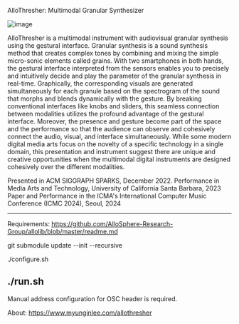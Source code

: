 AlloThresher: Multimodal Granular Synthesizer 

![image](https://github.com/MyunginLee/allo_thresher/assets/31257194/31f82697-1b9f-4bb1-b893-b6755120e8c2)

AlloThresher is a multimodal instrument with audiovisual granular synthesis using the gestural interface. Granular synthesis is a sound synthesis method that creates complex tones by combining and mixing the simple micro-sonic elements called grains. 
With two smartphones in both hands, the gestural interface interpreted from the sensors enables you to precisely and intuitively decide and play the parameter of the granular synthesis in real-time. Graphically, the corresponding visuals are generated simultaneously for each granule based on the spectrogram of the sound that morphs and blends dynamically with the gesture. 
By breaking conventional interfaces like knobs and sliders, this seamless connection between modalities utilizes the profound advantage of the gestural interface. Moreover, the presence and gesture become part of the space and the performance so that the audience can observe and cohesively connect the audio, visual, and interface simultaneously.
While some modern digital media arts focus on the novelty of a specific technology in a single domain, this presentation and instrument suggest there are unique and creative opportunities when the multimodal digital instruments are designed cohesively over the different modalities.

​Presented in ACM SIGGRAPH SPARKS, December 2022.
Performance in Media Arts and Technology, University of California Santa Barbara, 2023
Paper and Performance in the ICMA's International Computer Music Conference (ICMC 2024), Seoul, 2024

----------------------------------------

Requirements:
https://github.com/AlloSphere-Research-Group/allolib/blob/master/readme.md

git submodule update --init --recursive

./configure.sh

./run.sh
------------------------

Manual address configuration for OSC header is required.

About: https://www.myunginlee.com/allothresher

